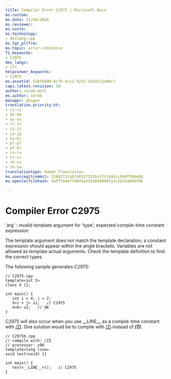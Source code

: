 ```yaml
---
title: Compiler Error C2975 | Microsoft Docs
ms.custom: 
ms.date: 11/04/2016
ms.reviewer: 
ms.suite: 
ms.technology:
- devlang-cpp
ms.tgt_pltfrm: 
ms.topic: error-reference
f1_keywords:
- C2975
dev_langs:
- C++
helpviewer_keywords:
- C2975
ms.assetid: 526f6b9d-6c76-4c12-9252-1b1d7c1e06c7
caps.latest.revision: 10
author: corob-msft
ms.author: corob
manager: ghogen
translation.priority.ht:
- cs-cz
- de-de
- es-es
- fr-fr
- it-it
- ja-jp
- ko-kr
- pl-pl
- pt-br
- ru-ru
- tr-tr
- zh-cn
- zh-tw
translationtype: Human Translation
ms.sourcegitcommit: 3168772cbb7e8127523bc2fc2da5cc9b4f59beb8
ms.openlocfilehash: da5f744ef79849a2263694098fa3c3b7b3db8f86

---
```

# Compiler Error C2975
'arg' : invalid template argument for 'type', expected compile-time constant expression  
  
 The template argument does not match the template declaration; a constant expression should appear within the angle brackets. Variables are not allowed as template actual arguments. Check the template definition to find the correct types.  
  
 The following sample generates C2975:  
  
```  
// C2975.cpp  
template<int I>  
class X {};  
  
int main() {  
   int i = 4, j = 2;  
   X<i + j> x1;   // C2975  
   X<6> x2;   // OK  
}  
```  
  
 C2975 will also occur when you use __LINE\_\_ as a compile-time constant with [/ZI](../../build/reference/z7-zi-zi-debug-information-format.md). One solution would be to compile with [/Zi](../../build/reference/z7-zi-zi-debug-information-format.md) instead of **/ZI**.  
  
```  
// C2975b.cpp  
// compile with: /ZI  
// processor: x86  
template<long line>   
void test(void) {}  
  
int main() {  
   test<__LINE__>();   // C2975  
}  
```


<!--HONumber=Jan17_HO1-->



